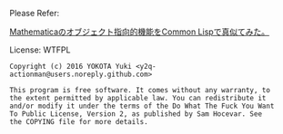 Please Refer:

[Mathematicaのオブジェクト指向的機能をCommon Lispで真似てみた。](http://y2q-actionman.hatenablog.com/entry/2016/07/31/Mathematica%E3%81%AE%E3%82%AA%E3%83%96%E3%82%B8%E3%82%A7%E3%82%AF%E3%83%88%E6%8C%87%E5%90%91%E7%9A%84%E6%A9%9F%E8%83%BD%E3%82%92Common_Lisp%E3%81%A7%E7%9C%9F%E4%BC%BC%E3%81%A6%E3%81%BF%E3%81%9F)

License: WTFPL

    Copyright (c) 2016 YOKOTA Yuki <y2q-actionman@users.noreply.github.com>

    This program is free software. It comes without any warranty, to
    the extent permitted by applicable law. You can redistribute it
    and/or modify it under the terms of the Do What The Fuck You Want
    To Public License, Version 2, as published by Sam Hocevar. See
    the COPYING file for more details.
